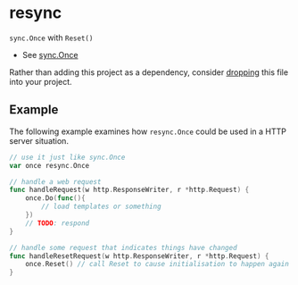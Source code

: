 # resync

`sync.Once` with `Reset()`

  * See [sync.Once](http://golang.org/pkg/sync/#Once)

Rather than adding this project as a dependency, consider [dropping](https://github.com/matryer/drop) this file into your project.

## Example

The following example examines how `resync.Once` could be used in a HTTP server situation.

```go
// use it just like sync.Once
var once resync.Once

// handle a web request
func handleRequest(w http.ResponseWriter, r *http.Request) {
	once.Do(func(){
		// load templates or something
	})
	// TODO: respond
}

// handle some request that indicates things have changed
func handleResetRequest(w http.ResponseWriter, r *http.Request) {
	once.Reset() // call Reset to cause initialisation to happen again above
}
```
